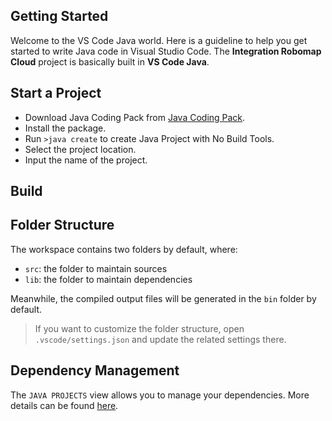 ## Getting Started
Welcome to the VS Code Java world. Here is a guideline to help you get started to write Java code in Visual Studio Code. The **Integration Robomap Cloud** project is basically built in **VS Code Java**.

## Start a Project
- Download Java Coding Pack from [Java Coding Pack](https://code.visualstudio.com/docs/java/java-tutorial).
- Install the package. 
- Run `>java create` to create Java Project with No Build Tools.
- Select the project location.
- Input the name of the project.


## Build

## 

## Folder Structure
The workspace contains two folders by default, where:
- `src`: the folder to maintain sources
- `lib`: the folder to maintain dependencies

Meanwhile, the compiled output files will be generated in the `bin` folder by default.

> If you want to customize the folder structure, open `.vscode/settings.json` and update the related settings there.

## Dependency Management
The `JAVA PROJECTS` view allows you to manage your dependencies. More details can be found [here](https://github.com/microsoft/vscode-java-dependency#manage-dependencies).
